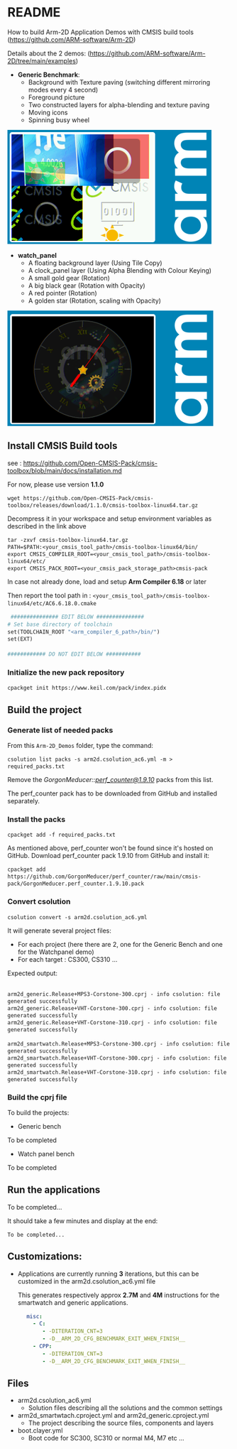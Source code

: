 # README

How to build Arm-2D Application Demos with CMSIS build tools
(https://github.com/ARM-software/Arm-2D)

Details about the 2 demos:
(https://github.com/ARM-software/Arm-2D/tree/main/examples)


- **Generic Benchmark**:
  - Background with Texture paving (switching different mirroring modes every 4 second)
  - Foreground picture
  - Two constructed layers for alpha-blending and texture paving
  - Moving icons
  - Spinning busy wheel


![Generic](../documentation/pictures/benchmark.png)

- **watch_panel**
  - A floating background layer (Using Tile Copy)
  - A clock_panel layer (Using Alpha Blending with Colour Keying)
  - A small gold gear (Rotation)
  - A big black gear (Rotation with Opacity)
  - A red pointer (Rotation)
  - A golden star (Rotation, scaling with Opacity)

![Watchpanel](../documentation/pictures/watch-panel.png)





## Install CMSIS Build tools

see : https://github.com/Open-CMSIS-Pack/cmsis-toolbox/blob/main/docs/installation.md

For now, please use version **1.1.0**


```
wget https://github.com/Open-CMSIS-Pack/cmsis-toolbox/releases/download/1.1.0/cmsis-toolbox-linux64.tar.gz
```

Decompress it in your workspace and setup environment variables as described in the link above

```
tar -zxvf cmsis-toolbox-linux64.tar.gz
PATH=$PATH:<your_cmsis_tool_path>/cmsis-toolbox-linux64/bin/
export CMSIS_COMPILER_ROOT=<your_cmsis_tool_path>/cmsis-toolbox-linux64/etc/
export CMSIS_PACK_ROOT=<your_cmsis_pack_storage_path>cmsis-pack
```

In case not already done, load and setup **Arm Compiler 6.18** or later

Then report the tool path in : `<your_cmsis_tool_path>/cmsis-toolbox-linux64/etc/AC6.6.18.0.cmake`

```makefile
 ############### EDIT BELOW ###############
# Set base directory of toolchain
set(TOOLCHAIN_ROOT "<arm_compiler_6_path>/bin/")
set(EXT)

############ DO NOT EDIT BELOW ###########
```


### Initialize the new pack repository

```
cpackget init https://www.keil.com/pack/index.pidx
```


## Build the project

### Generate list of needed packs

From this `Arm-2D_Demos` folder, type the command:

```
csolution list packs -s arm2d.csolution_ac6.yml -m > required_packs.txt
```

Remove the *GorgonMeducer::perf_counter@1.9.10* packs from this list.

The perf_counter pack has to be downloaded from GitHub and installed separately.


### Install the packs

```
cpackget add -f required_packs.txt
```

As mentioned above, perf_counter won't be found since it's hosted on GitHub.
Download perf_counter pack 1.9.10 from GitHub and install it:

```
cpackget add https://github.com/GorgonMeducer/perf_counter/raw/main/cmsis-pack/GorgonMeducer.perf_counter.1.9.10.pack
```


### Convert csolution

```
csolution convert -s arm2d.csolution_ac6.yml
```

It will generate several project files:

* For each project (here there are 2, one for the Generic Bench and one for the Watchpanel demo)
* For each target : CS300, CS310 ...

Expected output:

```

arm2d_generic.Release+MPS3-Corstone-300.cprj - info csolution: file generated successfully
arm2d_generic.Release+VHT-Corstone-300.cprj - info csolution: file generated successfully
arm2d_generic.Release+VHT-Corstone-310.cprj - info csolution: file generated successfully

arm2d_smartwatch.Release+MPS3-Corstone-300.cprj - info csolution: file generated successfully
arm2d_smartwatch.Release+VHT-Corstone-300.cprj - info csolution: file generated successfully
arm2d_smartwatch.Release+VHT-Corstone-310.cprj - info csolution: file generated successfully
```

### Build the cprj file

To build the projects:

 - Generic bench

To be completed


 - Watch panel bench

To be completed



## Run the applications

To be completed...

It should take a few minutes and display at the end:

```
To be completed...

```



## Customizations:

- Applications are currently running **3** iterations, but this can be customized in the arm2d.csolution_ac6.yml file

  This generates respectively approx **2.7M** and **4M** instructions for the smartwatch and generic applications.


```yaml
      misc:
        - C:
           - -DITERATION_CNT=3
           - -D__ARM_2D_CFG_BENCHMARK_EXIT_WHEN_FINISH__
        - CPP:
           - -DITERATION_CNT=3
           - -D__ARM_2D_CFG_BENCHMARK_EXIT_WHEN_FINISH__

```


## Files

* arm2d.csolution_ac6.yml
  * Solution files describing all the solutions and the common settings
* arm2d_smartwtach.cproject.yml and arm2d_generic.cproject.yml
  * The project describing the source files, components and layers
* boot.clayer.yml
  * Boot code for SC300, SC310 or normal M4, M7 etc ...